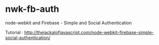 nwk-fb-auth
===========

node-webkit and Firebase - Simple and Social Authentication

Tutorial : http://thejackalofjavascript.com/node-webkit-firebase-simple-social-authentication/
